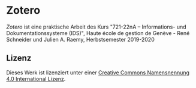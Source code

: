 # Zotero

_Zotero_ ist eine praktische Arbeit des Kurs "721-22nA – Informations- und Dokumentationssysteme \(IDS\)", Haute école de gestion de Genève - René Schneider und Julien A. Raemy, Herbstsemester 2019-2020

## Lizenz

  
Dieses Werk ist lizenziert unter einer [Creative Commons Namensnennung 4.0 International Lizenz](http://creativecommons.org/licenses/by/4.0/).

